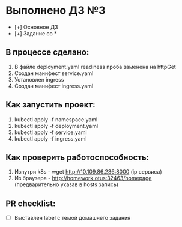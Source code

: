 # Выполнено ДЗ №3

 - [+] Основное ДЗ
 - [+] Задание со *

## В процессе сделано:
1. В файле deployment.yaml readiness проба заменена на httpGet
2. Создан манифест service.yaml
3. Установлен ingress
4. Создан манифест ingress.yaml

## Как запустить проект:
 1. kubectl apply -f namespace.yaml
 2. kubectl apply -f deployment.yaml
 3. kubectl apply -f service.yaml
 4. kubectl apply -f ingress.yaml

## Как проверить работоспособность:
 1. Изнутри k8s - wget http://10.109.86.236:8000 (ip сервиса)
 2. Из браузера - http://homework.otus:32463/homepage (предварительно указав в hosts запись)

## PR checklist:
 - [ ] Выставлен label с темой домашнего задания
